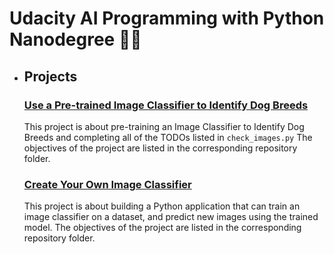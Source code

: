 # Udacity AI Programming with Python Nanodegree 🧑‍💻
- ## Projects
     ### [Use a Pre-trained Image Classifier to Identify Dog Breeds](https://github.com/aman-chhetri/Udacity-AI-Programming-with-Python/tree/main/P1-%20Pre-trained%20Image%20Classifier%20to%20Identify%20Dog%20Breeds "Use a Pre-trained Image Classifier to Identify Dog Breeds")
  
     This project is about pre-training an Image Classifier to Identify Dog Breeds and completing all of the TODOs listed in `check_images.py` The objectives of the project are listed in the corresponding repository folder.

     ### [Create Your Own Image Classifier](https://github.com/aman-chhetri/Udacity-AI-Programming-with-Python/tree/61a4e86202270b12676581491c4ea7cc41f9fd87/P2-%20Create%20your%20own%20Image%20Classifier "Create Your Own Image Classifier")
     This project is about building a Python application that can train an image classifier on a dataset, and predict new images using the trained model. The objectives of the project are listed in the corresponding repository folder.
  
